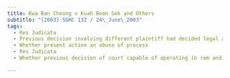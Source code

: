 ```yaml
---
title: Kwa Ban Cheong v Kuah Boon Sek and Others 
subtitle: "[2003] SGHC 132 / 24\_June\_2003"
tags:
  - Res Judicata
  - Previous decision involving different plaintiff had decided legal and equitable rights of defendants
  - Whether present action an abuse of process
  - Res Judicata
  - Whether previous decision of court capable of operating in rem and binding upon world at large including non-party to previous action

---
```


